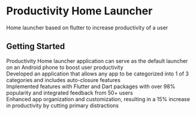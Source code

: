 # Productivity Home Launcher
Home launcher based on flutter to increase productivity of a user
## Getting Started

Productivity Home launcher application can serve as the default launcher on an Android phone to boost user productivity<br>
Developed an application that allows any app to be categorized into 1 of 3 categories and includes auto-closure features <br>
Implemented features with Flutter and Dart packages with over 98% popularity and integrated feedback from 50+ users<br>
Enhanced app organization and customization, resulting in a 15% increase in productivity by cutting primary distractions
